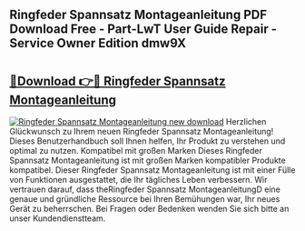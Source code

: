 ## Ringfeder Spannsatz Montageanleitung PDF Download Free - Part-LwT User Guide Repair - Service Owner Edition dmw9X

# <h2><a href="http://df7ws0.blite.top/?on=Ringfeder+Spannsatz+Montageanleitung">🔗Download 👉🔴 Ringfeder Spannsatz Montageanleitung</a></h2>

[![Ringfeder Spannsatz Montageanleitung new download](https://i.imgur.com/lujVjoI.png)](http://df7ws0.blite.top/?on=Ringfeder+Spannsatz+Montageanleitung)
Herzlichen Glückwunsch zu Ihrem neuen Ringfeder Spannsatz Montageanleitung! Dieses Benutzerhandbuch soll Ihnen helfen, Ihr Produkt zu verstehen und optimal zu nutzen. Kompatibel mit großen Marken Dieses Ringfeder Spannsatz Montageanleitung ist mit großen Marken kompatibler Produkte kompatibel. Dieser Ringfeder Spannsatz Montageanleitung ist mit einer Fülle von Funktionen ausgestattet, die Ihr tägliches Leben verbessern. Wir vertrauen darauf, dass theRingfeder Spannsatz MontageanleitungD eine genaue und gründliche Ressource bei Ihren Bemühungen war, Ihr neues Gerät zu beherrschen. Bei Fragen oder Bedenken wenden Sie sich bitte an unser Kundendienstteam.
